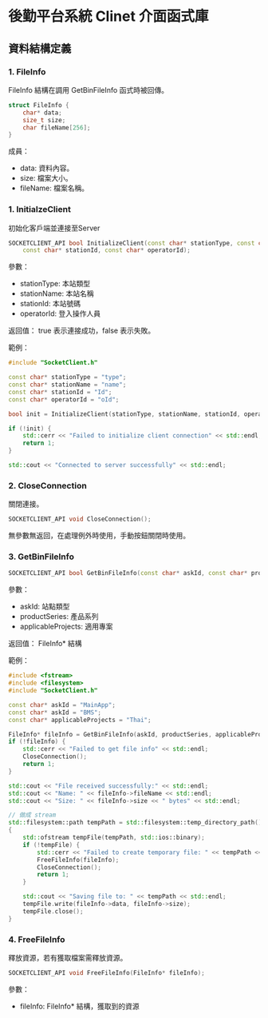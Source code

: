 # 後勤平台系統 Clinet 介面函式庫

## 資料結構定義

### 1. FileInfo

FileInfo 結構在調用 GetBinFileInfo 函式時被回傳。

```cpp
struct FileInfo {
    char* data;
    size_t size;
    char fileName[256];
}
```

成員：
- data: 資料內容。
- size: 檔案大小。
- fileName: 檔案名稱。

### 1. InitialzeClient

初始化客戶端並連接至Server

```cpp
SOCKETCLIENT_API bool InitializeClient(const char* stationType, const char* stationName,
    const char* stationId, const char* operatorId);
```

參數：
- stationType: 本站類型
- stationName: 本站名稱
- stationId: 本站號碼
- operatorId: 登入操作人員

返回值：
  true 表示連接成功，false 表示失敗。

範例：
```cpp
#include "SocketClient.h"

const char* stationType = "type";
const char* stationName = "name";
const char* stationId = "Id";
const char* operatorId = "oId";

bool init = InitializeClient(stationType, stationName, stationId, operatorId);

if (!init) {
    std::cerr << "Failed to initialize client connection" << std::endl;
    return 1;
}

std::cout << "Connected to server successfully" << std::endl;
```

### 2. CloseConnection

關閉連接。

```cpp
SOCKETCLIENT_API void CloseConnection();
```

無參數無返回，在處理例外時使用，手動按鈕關閉時使用。

### 3. GetBinFileInfo

```cpp
SOCKETCLIENT_API bool GetBinFileInfo(const char* askId, const char* productSeries, const char* applicableProjects);
```

參數：
- askId: 站點類型
- productSeries: 產品系列
- applicableProjects: 適用專案

返回值：
  FileInfo* 結構

範例：
```cpp
#include <fstream>
#include <filesystem>
#include "SocketClient.h"

const char* askId = "MainApp";
const char* askId = "BMS";
const char* applicableProjects = "Thai";

FileInfo* fileInfo = GetBinFileInfo(askId, productSeries, applicableProjects);
if (!fileInfo) {
    std::cerr << "Failed to get file info" << std::endl;
    CloseConnection();
    return 1;
}

std::cout << "File received successfully:" << std::endl;
std::cout << "Name: " << fileInfo->fileName << std::endl;
std::cout << "Size: " << fileInfo->size << " bytes" << std::endl;

// 做成 stream
std::filesystem::path tempPath = std::filesystem::temp_directory_path() / fileInfo->fileName;
{
    std::ofstream tempFile(tempPath, std::ios::binary);
    if (!tempFile) {
        std::cerr << "Failed to create temporary file: " << tempPath << std::endl;
        FreeFileInfo(fileInfo);
        CloseConnection();
        return 1;
    }

    std::cout << "Saving file to: " << tempPath << std::endl;
    tempFile.write(fileInfo->data, fileInfo->size);
    tempFile.close();
}
```

### 4. FreeFileInfo

釋放資源，若有獲取檔案需釋放資源。

```cpp
SOCKETCLIENT_API void FreeFileInfo(FileInfo* fileInfo);
```

參數：
- fileInfo: FileInfo* 結構，獲取到的資源





